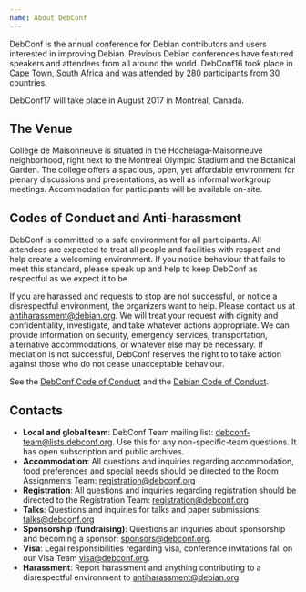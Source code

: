 ```yaml
---
name: About DebConf
---
```

DebConf is the annual conference for Debian contributors and
users interested in improving Debian.
Previous Debian conferences have featured speakers and attendees from all
around the world.
DebConf16 took place in Cape Town, South Africa and was attended by 280
participants from 30 countries.

DebConf17 will take place in August 2017 in Montreal, Canada.

The Venue
---------

Collège de Maisonneuve is situated in the Hochelaga-Maisonneuve neighborhood,
right next to the Montreal Olympic Stadium and the Botanical Garden.
The college offers a spacious, open, yet affordable environment for plenary
discussions and presentations, as well as informal workgroup meetings.
Accommodation for participants will be available on-site.

Codes of Conduct and Anti-harassment
------------------------------------

DebConf is committed to a safe environment for all participants.
All attendees are expected to treat all people and facilities with respect
and help create a welcoming environment.
If you notice behaviour that fails to meet this standard, please speak up and
help to keep DebConf as respectful as we expect it to be.

If you are harassed and requests to stop are not successful, or notice a
disrespectful environment, the organizers want to help.
Please contact us at [antiharassment@debian.org][].
We will treat your request with dignity and confidentiality, investigate, and
take whatever actions appropriate. We can provide information on security,
emergency services, transportation, alternative accommodations, or whatever
else may be necessary.
If mediation is not successful, DebConf reserves the right to to take action
against those who do not cease unacceptable behaviour.

See the [DebConf Code of Conduct](https://debconf.org/codeofconduct.shtml) and
the [Debian Code of Conduct](https://www.debian.org/code_of_conduct).

Contacts
--------

* **Local and global team**: DebConf Team mailing list:
  [debconf-team@lists.debconf.org][].
  Use this for any non-specific-team questions.
  It has open subscription and public archives.
* **Accommodation**: All questions and inquiries regarding accommodation,
  food preferences and special needs should be directed to the Room
  Assignments Team: [registration@debconf.org][]
* **Registration**: All questions and inquiries regarding registration should
  be directed to the Registration Team: [registration@debconf.org][]
* **Talks**: Questions and inquiries for talks and paper submissions:
  [talks@debconf.org][]
* **Sponsorship (fundraising)**: Questions an inquiries about sponsorship and
  becoming a sponsor: [sponsors@debconf.org][].
* **Visa**: Legal responsibilities regarding visa, conference invitations
  fall on our Visa Team [visa@debconf.org][].
* **Harassment**: Report harassment and anything contributing to a
  disrespectful environment to [antiharassment@debian.org][].

[antiharassment@debian.org]: mailto:antiharassment@debian.org
[debconf-team@lists.debconf.org]: mailto:debconf-team@lists.debconf.org
[registration@debconf.org]: mailto:registration@debconf.org
[sponsors@debconf.org]: mailto:sponsors@debconf.org
[talks@debconf.org]: mailto:talks@debconf.org
[visa@debconf.org]: mailto:visa@debconf.org
